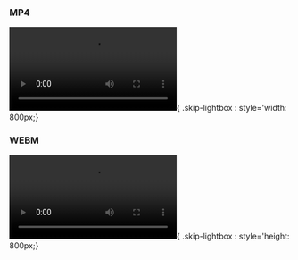 ### MP4

![type:video](../assets/video/Science_Background.mp4){ .skip-lightbox : style='width: 800px;}

### WEBM

![type:video](../assets/video/big-buck-bunny_trailer.webm){ .skip-lightbox : style='height: 800px;}